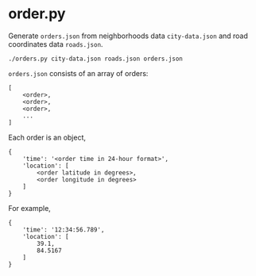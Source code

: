 order.py
========

Generate `orders.json` from neighborhoods data `city-data.json` and road coordinates data `roads.json`.

    ./orders.py city-data.json roads.json orders.json

`orders.json` consists of an array of orders:

    [
        <order>,
        <order>,
        <order>,
        ...
    ]

Each order is an object,

    {
        'time': '<order time in 24-hour format>',
        'location': [
            <order latitude in degrees>,
            <order longitude in degrees>
        ]
    }

For example,

    {
        'time': '12:34:56.789',
        'location': [
            39.1,
            84.5167
        ]
    }
